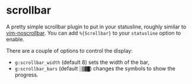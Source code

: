 # scrollbar

A pretty simple scrollbar plugin to put in your statusline, roughly similar to
[vim-noscrollbar](https://github.com/gcavallanti/vim-noscrollbar). You can add
`%{Scrollbar}` to your `statusline` option to enable.

There are a couple of options to control the display:
- `g:scrollbar_width` (default 8) sets the width of the bar,
- `g:scrollbar_bars` (default `░▒▓█`) changes the symbols to show the progress.
